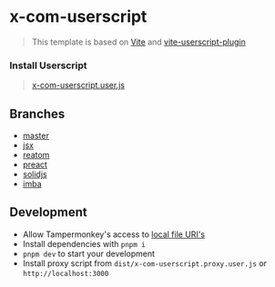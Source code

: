 # x-com-userscript

> This template is based on [Vite](https://vitejs.dev) and [vite-userscript-plugin](https://github.com/crashmax-dev/vite-userscript-plugin)

### Install Userscript

> [x-com-userscript.user.js](https://crashmax-dev.github.io/x-com-userscript/x-com-userscript.user.js)

## Branches

- [master](https://github.com/crashmax-dev/x-com-userscript)
- [jsx](https://github.com/crashmax-dev/x-com-userscript/tree/jsx)
- [reatom](https://github.com/crashmax-dev/x-com-userscript/tree/reatom)
- [preact](https://github.com/crashmax-dev/x-com-userscript/tree/preact)
- [solidjs](https://github.com/crashmax-dev/x-com-userscript/tree/solidjs)
- [imba](https://github.com/crashmax-dev/x-com-userscript/tree/imba)

## Development

- Allow Tampermonkey's access to [local file URI's](https://tampermonkey.net/faq.php?ext=dhdg#Q204)
- Install dependencies with `pnpm i`
- `pnpm dev` to start your development
- Install proxy script from `dist/x-com-userscript.proxy.user.js` or `http://localhost:3000`
